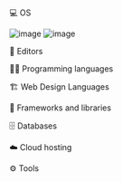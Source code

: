 💻 OS

 ![image](https://user-images.githubusercontent.com/101678546/158493162-bf343106-84f4-4ca9-ac43-962b5570577d.png) ![image](https://user-images.githubusercontent.com/101678546/158493181-f03ae6b4-be48-438d-a83f-3b367c01b4fd.png)



📝 Editors
  

👨‍💻 Programming languages
   

 

🏗️ Web Design Languages
   

🧰 Frameworks and libraries
   

  

🗄️ Databases
   

☁️ Cloud hosting
 

⚙️ Tools
        
